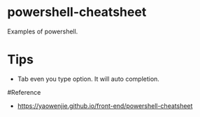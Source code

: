 # powershell-cheatsheet
Examples of powershell.

# Tips
* Tab even you type option. It will auto completion.

#Reference
* https://yaowenjie.github.io/front-end/powershell-cheatsheet